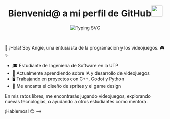 
<h1 align="center"><b>Bienvenid@ a mi perfil de GitHub</b><img src="https://media.giphy.com/media/hvRJCLFzcasrR4ia7z/giphy.gif" width="35"></h1>
<!--  -->
<p align="center">
<img src="https://readme-typing-svg.herokuapp.com?font=Fira+Code&pause=1000&color=2DC0CF&random=false&width=540&lines=%C2%A1Hola!%F0%9F%91%8B+Soy+Angie+Mina+Ishuiza+%F0%9F%91%A9%F0%9F%8F%BB;Pero+puedes+decirme+Asuna%E2%9C%A8;Soy+estudiante+de+Ingenier%C3%ADa+de+Software+%F0%9F%91%A9%E2%80%8D%F0%9F%92%BB;Puedes+contactarme+por+LinkedIn%F0%9F%9F%A6+;Disfruta+del+recorrido+de+mi+perfil+%E2%AC%87%EF%B8%8F" alt="Typing SVG" />
</p>


<br>


👋 ¡Hola! Soy Angie, una entusiasta de la programación y los videojuegos. 🎮✨

- 🎓 Estudiante de Ingeniería de Software en la UTP
- 🌱 Actualmente aprendiendo sobre IA y desarrollo de videojuegos
- 🖥️ Trabajando en proyectos con C++, Godot y Python
- 🎨 Me encanta el diseño de sprites y el game design

En mis ratos libres, me encontrarás jugando videojuegos, explorando nuevas tecnologías, o ayudando a otros estudiantes como mentora.

¡Hablemos! 😊
-->
